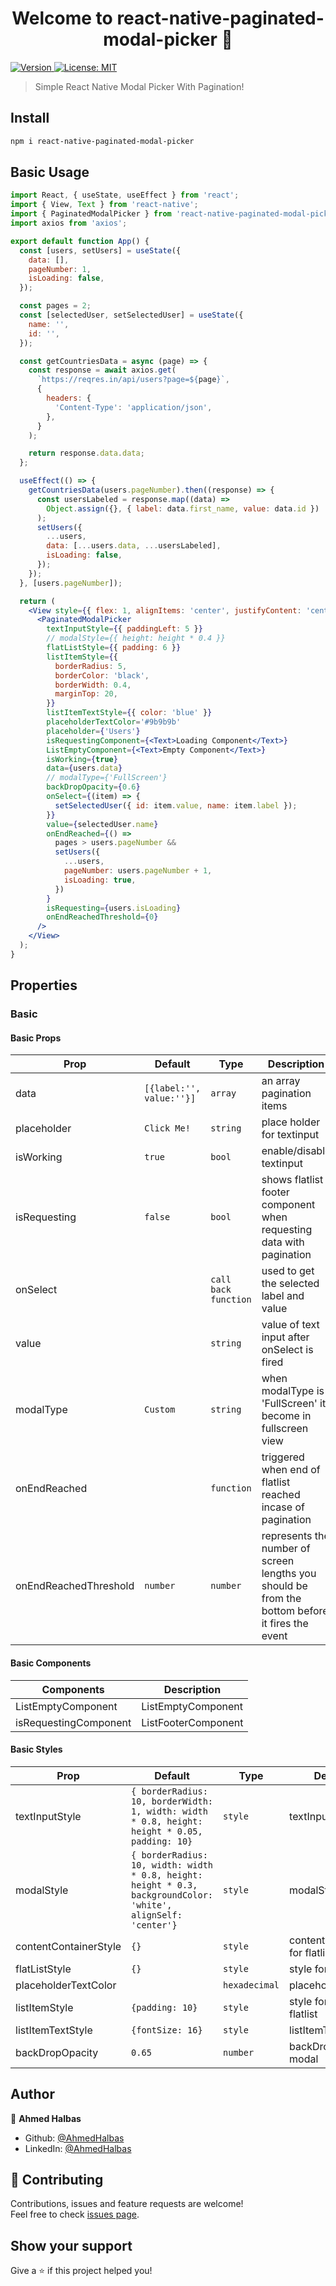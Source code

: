 <h1 align="center">Welcome to react-native-paginated-modal-picker 👋</h1>
<p>
  <a href="https://www.npmjs.com/package/react-native-paginated-modal-picker" target="_blank">
    <img alt="Version" src="https://img.shields.io/npm/v/react-native-paginated-modal-picker.svg">
  </a>
  <a href="#" target="_blank">
    <img alt="License: MIT" src="https://img.shields.io/badge/License-MIT-yellow.svg" />
  </a>
</p>

> Simple React Native Modal Picker With Pagination!

## Install

```sh
npm i react-native-paginated-modal-picker
```

## Basic Usage

```jsx
import React, { useState, useEffect } from 'react';
import { View, Text } from 'react-native';
import { PaginatedModalPicker } from 'react-native-paginated-modal-picker';
import axios from 'axios';

export default function App() {
  const [users, setUsers] = useState({
    data: [],
    pageNumber: 1,
    isLoading: false,
  });

  const pages = 2;
  const [selectedUser, setSelectedUser] = useState({
    name: '',
    id: '',
  });

  const getCountriesData = async (page) => {
    const response = await axios.get(
      `https://reqres.in/api/users?page=${page}`,
      {
        headers: {
          'Content-Type': 'application/json',
        },
      }
    );

    return response.data.data;
  };

  useEffect(() => {
    getCountriesData(users.pageNumber).then((response) => {
      const usersLabeled = response.map((data) =>
        Object.assign({}, { label: data.first_name, value: data.id })
      );
      setUsers({
        ...users,
        data: [...users.data, ...usersLabeled],
        isLoading: false,
      });
    });
  }, [users.pageNumber]);

  return (
    <View style={{ flex: 1, alignItems: 'center', justifyContent: 'center' }}>
      <PaginatedModalPicker
        textInputStyle={{ paddingLeft: 5 }}
        // modalStyle={{ height: height * 0.4 }}
        flatListStyle={{ padding: 6 }}
        listItemStyle={{
          borderRadius: 5,
          borderColor: 'black',
          borderWidth: 0.4,
          marginTop: 20,
        }}
        listItemTextStyle={{ color: 'blue' }}
        placeholderTextColor='#9b9b9b'
        placeholder={'Users'}
        isRequestingComponent={<Text>Loading Component</Text>}
        ListEmptyComponent={<Text>Empty Component</Text>}
        isWorking={true}
        data={users.data}
        // modalType={'FullScreen'}
        backDropOpacity={0.6}
        onSelect={(item) => {
          setSelectedUser({ id: item.value, name: item.label });
        }}
        value={selectedUser.name}
        onEndReached={() =>
          pages > users.pageNumber &&
          setUsers({
            ...users,
            pageNumber: users.pageNumber + 1,
            isLoading: true,
          })
        }
        isRequesting={users.isLoading}
        onEndReachedThreshold={0}
      />
    </View>
  );
}
```

## Properties

### Basic

#### Basic Props

| Prop                  | Default                  | Type                 | Description                                                                                     |
| --------------------- | ------------------------ | -------------------- | ----------------------------------------------------------------------------------------------- |
| data                  | `[{label:'', value:''}]` | `array`              | an array pagination items                                                                       |
| placeholder           | `Click Me!`              | `string`             | place holder for textinput                                                                      |
| isWorking             | `true`                   | `bool`               | enable/disable textinput                                                                        |
| isRequesting          | `false`                  | `bool`               | shows flatlist footer component when requesting data with pagination                            |
| onSelect              | ` `                      | `call back function` | used to get the selected label and value                                                        |
| value                 | ` `                      | `string`             | value of text input after onSelect is fired                                                     |
| modalType             | `Custom`                 | `string`             | when modalType is 'FullScreen' it become in fullscreen view                                     |
| onEndReached          | ` `                      | `function`           | triggered when end of flatlist reached incase of pagination                                     |
| onEndReachedThreshold | `number`                 | `number`             | represents the number of screen lengths you should be from the bottom before it fires the event |

#### Basic Components

| Components            | Description         |
| --------------------- | ------------------- |
| ListEmptyComponent    | ListEmptyComponent  |
| isRequestingComponent | ListFooterComponent |

#### Basic Styles

| Prop                  | Default                                                                                                        | Type          | Description                        |
| --------------------- | -------------------------------------------------------------------------------------------------------------- | ------------- | ---------------------------------- |
| textInputStyle        | `{ borderRadius: 10, borderWidth: 1, width: width * 0.8, height: height * 0.05, padding: 10}`                  | `style`       | textInputStyle                     |
| modalStyle            | `{ borderRadius: 10, width: width * 0.8, height: height * 0.3, backgroundColor: 'white', alignSelf: 'center'}` | `style`       | modalStyle                         |
| contentContainerStyle | `{}`                                                                                                           | `style`       | contentContainerStyle for flatlist |
| flatListStyle         | `{}`                                                                                                           | `style`       | style for flatlist                 |
| placeholderTextColor  | ` `                                                                                                            | `hexadecimal` | placeholderTextColor               |
| listItemStyle         | `{padding: 10}`                                                                                                | `style`       | style for each item in flatlist    |
| listItemTextStyle     | `{fontSize: 16}`                                                                                               | `style`       | listItemTextStyle                  |
| backDropOpacity       | `0.65`                                                                                                         | `number`      | backDropOpacity of modal           |

## Author

👤 **Ahmed Halbas**

- Github: [@AhmedHalbas](https://github.com/AhmedHalbas)
- LinkedIn: [@AhmedHalbas](https://linkedin.com/in/AhmedHalbas)

## 🤝 Contributing

Contributions, issues and feature requests are welcome!<br />Feel free to check [issues page](https://github.com/AhmedHalbas/react-native-paginated-modal-picker/issues).

## Show your support

Give a ⭐️ if this project helped you!
